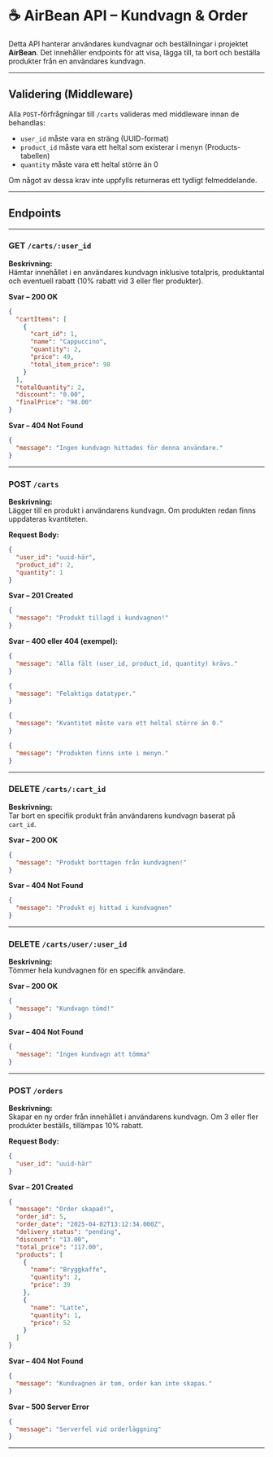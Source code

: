 
# ☕ AirBean API – Kundvagn & Order

Detta API hanterar användares kundvagnar och beställningar i projektet **AirBean**. Det innehåller endpoints för att visa, lägga till, ta bort och beställa produkter från en användares kundvagn.

---

## Validering (Middleware)

Alla `POST`-förfrågningar till `/carts` valideras med middleware innan de behandlas:

- `user_id` måste vara en sträng (UUID-format)
- `product_id` måste vara ett heltal som existerar i menyn (Products-tabellen)
- `quantity` måste vara ett heltal större än 0

Om något av dessa krav inte uppfylls returneras ett tydligt felmeddelande.

---

## **Endpoints**

---

### GET `/carts/:user_id`

**Beskrivning:**  
Hämtar innehållet i en användares kundvagn inklusive totalpris, produktantal och eventuell rabatt (10% rabatt vid 3 eller fler produkter).

**Svar – 200 OK**
```json
{
  "cartItems": [
    {
      "cart_id": 1,
      "name": "Cappuccino",
      "quantity": 2,
      "price": 49,
      "total_item_price": 98
    }
  ],
  "totalQuantity": 2,
  "discount": "0.00",
  "finalPrice": "98.00"
}
```

**Svar – 404 Not Found**
```json
{
  "message": "Ingen kundvagn hittades för denna användare."
}
```

---

### POST `/carts`

**Beskrivning:**  
Lägger till en produkt i användarens kundvagn. Om produkten redan finns uppdateras kvantiteten.

**Request Body:**
```json
{
  "user_id": "uuid-här",
  "product_id": 2,
  "quantity": 1
}
```

**Svar – 201 Created**
```json
{
  "message": "Produkt tillagd i kundvagnen!"
}
```

**Svar – 400 eller 404 (exempel):**
```json
{
  "message": "Alla fält (user_id, product_id, quantity) krävs."
}
```
```json
{
  "message": "Felaktiga datatyper."
}
```
```json
{
  "message": "Kvantitet måste vara ett heltal större än 0."
}
```
```json
{
  "message": "Produkten finns inte i menyn."
}
```

---

### DELETE `/carts/:cart_id`

**Beskrivning:**  
Tar bort en specifik produkt från användarens kundvagn baserat på `cart_id`.

**Svar – 200 OK**
```json
{
  "message": "Produkt borttagen från kundvagnen!"
}
```

**Svar – 404 Not Found**
```json
{
  "message": "Produkt ej hittad i kundvagnen"
}
```

---

### DELETE `/carts/user/:user_id`

**Beskrivning:**  
Tömmer hela kundvagnen för en specifik användare.

**Svar – 200 OK**
```json
{
  "message": "Kundvagn tömd!"
}
```

**Svar – 404 Not Found**
```json
{
  "message": "Ingen kundvagn att tömma"
}
```

---

### POST `/orders`

**Beskrivning:**  
Skapar en ny order från innehållet i användarens kundvagn. Om 3 eller fler produkter beställs, tillämpas 10% rabatt.

**Request Body:**
```json
{
  "user_id": "uuid-här"
}
```

**Svar – 201 Created**
```json
{
  "message": "Order skapad!",
  "order_id": 5,
  "order_date": "2025-04-02T13:12:34.000Z",
  "delivery_status": "pending",
  "discount": "13.00",
  "total_price": "117.00",
  "products": [
    {
      "name": "Bryggkaffe",
      "quantity": 2,
      "price": 39
    },
    {
      "name": "Latte",
      "quantity": 1,
      "price": 52
    }
  ]
}
```

**Svar – 404 Not Found**
```json
{
  "message": "Kundvagnen är tom, order kan inte skapas."
}
```

**Svar – 500 Server Error**
```json
{
  "message": "Serverfel vid orderläggning"
}
```

---